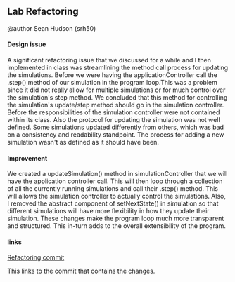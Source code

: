 ## Lab Refactoring
@author Sean Hudson (srh50)
#### Design issue

A significant refactoring issue that we discussed for a while and I then implemented
in class was streamlining the method call process for updating the simulations. Before we were having the applicationController call the .step() method of our simulation in the program loop.This was a problem since it did not really allow for multiple simulations or
for much control over the simulation's step method. We concluded that this method for controlling the simulation's update/step method should go in the simulation controller. Before the responsibilities of the simulation controller were not contained within its class. Also the protocol for updating the simulation was not well defined. Some simulations updated differently from others, which was bad on a consistency and readability standpoint. The process for adding a new simulation wasn't as defined as it should have been.

#### Improvement

We created a updateSimulation() method in simulationController that we will have the application controller call. This will then loop through a collection of all the currently running simulations and call their .step() method. This will allows the simulation controller to actually control the simulations. Also, I removed the abstract component of setNextState() in simulation so that different simulations will have more flexibility in how they update their simulation. These changes make the program loop much more transparent and structured. This in-turn adds to the overall extensibility of the program.

#### links
[Refactoring commit](https://git.cs.duke.edu/CompSci308_2016Fall/cellsociety_team05/commit/6ca7cfc92c964c690a320c122a4892a524831a6f)

This links to the commit that contains the changes.